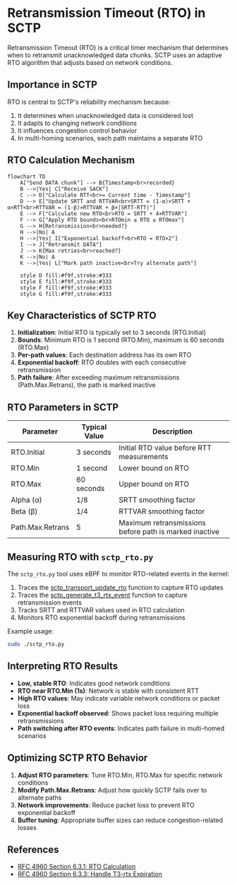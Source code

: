 # Retransmission Timeout (RTO) in SCTP

Retransmission Timeout (RTO) is a critical timer mechanism that determines when to retransmit unacknowledged data chunks. SCTP uses an adaptive RTO algorithm that adjusts based on network conditions.

## Importance in SCTP

RTO is central to SCTP's reliability mechanism because:

1. It determines when unacknowledged data is considered lost
2. It adapts to changing network conditions
3. It influences congestion control behavior
4. In multi-homing scenarios, each path maintains a separate RTO

## RTO Calculation Mechanism

```mermaid
flowchart TD
    A["Send DATA chunk"] --> B{Timestamp<br>recorded}
    B -->|Yes| C["Receive SACK"]
    C --> D["Calculate RTT<br>= Current time - Timestamp"]
    D --> E["Update SRTT and RTTVAR<br>SRTT = (1-α)×SRTT + α×RTT<br>RTTVAR = (1-β)×RTTVAR + β×|SRTT-RTT|"]
    E --> F["Calculate new RTO<br>RTO = SRTT + 4×RTTVAR"]
    F --> G["Apply RTO bounds<br>RTOmin ≤ RTO ≤ RTOmax"]
    G --> H{Retransmission<br>needed?}
    H -->|No| A
    H -->|Yes| I["Exponential backoff<br>RTO = RTO×2"]
    I --> J["Retransmit DATA"]
    J --> K{Max retries<br>reached?}
    K -->|No| A
    K -->|Yes| L["Mark path inactive<br>Try alternate path"]

    style D fill:#f9f,stroke:#333
    style E fill:#f9f,stroke:#333
    style F fill:#f9f,stroke:#333
    style G fill:#f9f,stroke:#333
```

## Key Characteristics of SCTP RTO

1. **Initialization**: Initial RTO is typically set to 3 seconds (RTO.Initial)
2. **Bounds**: Minimum RTO is 1 second (RTO.Min), maximum is 60 seconds (RTO.Max)
3. **Per-path values**: Each destination address has its own RTO
4. **Exponential backoff**: RTO doubles with each consecutive retransmission
5. **Path failure**: After exceeding maximum retransmissions (Path.Max.Retrans), the path is marked inactive

## RTO Parameters in SCTP

| Parameter | Typical Value | Description |
|-----------|---------------|-------------|
| RTO.Initial | 3 seconds | Initial RTO value before RTT measurements |
| RTO.Min | 1 second | Lower bound on RTO |
| RTO.Max | 60 seconds | Upper bound on RTO |
| Alpha (α) | 1/8 | SRTT smoothing factor |
| Beta (β) | 1/4 | RTTVAR smoothing factor |
| Path.Max.Retrans | 5 | Maximum retransmissions before path is marked inactive |

## Measuring RTO with `sctp_rto.py`

The `sctp_rto.py` tool uses eBPF to monitor RTO-related events in the kernel:

1. Traces the [sctp_transport_update_rto](https://elixir.bootlin.com/linux/v6.8/source/net/sctp/transport.c#L488) function to capture RTO updates
2. Traces the [sctp_generate_t3_rtx_event](https://elixir.bootlin.com/linux/v6.8/source/net/sctp/sm_sideeffect.c#L231) function to capture retransmission events
3. Tracks SRTT and RTTVAR values used in RTO calculation
4. Monitors RTO exponential backoff during retransmissions

Example usage:
```bash
sudo ./sctp_rto.py
```

## Interpreting RTO Results

- **Low, stable RTO**: Indicates good network conditions
- **RTO near RTO.Min (1s)**: Network is stable with consistent RTT
- **High RTO values**: May indicate variable network conditions or packet loss
- **Exponential backoff observed**: Shows packet loss requiring multiple retransmissions
- **Path switching after RTO events**: Indicates path failure in multi-homed scenarios

## Optimizing SCTP RTO Behavior

1. **Adjust RTO parameters**: Tune RTO.Min, RTO.Max for specific network conditions
2. **Modify Path.Max.Retrans**: Adjust how quickly SCTP fails over to alternate paths
3. **Network improvements**: Reduce packet loss to prevent RTO exponential backoff
4. **Buffer tuning**: Appropriate buffer sizes can reduce congestion-related losses

## References

- [RFC 4960 Section 6.3.1: RTO Calculation](https://tools.ietf.org/html/rfc4960#section-6.3.1)
- [RFC 4960 Section 6.3.3: Handle T3-rtx Expiration](https://tools.ietf.org/html/rfc4960#section-6.3.3)